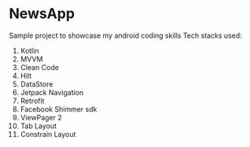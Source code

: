 # NewsApp
Sample project to showcase my android coding skills
Tech stacks used:
1. Kotlin
2. MVVM
3. Clean Code
4. Hilt
5. DataStore
6. Jetpack Navigation
7. Retrofit
8. Facebook Shimmer sdk
9. ViewPager 2
10. Tab Layout
11. Constrain Layout
